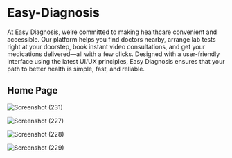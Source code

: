 # Easy-Diagnosis
At Easy Diagnosis, we’re committed to making healthcare convenient and accessible. Our platform helps you find doctors nearby, arrange lab tests right at your doorstep, book instant video consultations, and get your medications delivered—all with a few clicks. Designed with a user-friendly interface using the latest UI/UX principles, Easy Diagnosis ensures that your path to better health is simple, fast, and reliable.

## Home Page
![Screenshot (231)](https://github.com/user-attachments/assets/17998dbc-8396-4a29-8e93-1e4640af5c69)

![Screenshot (227)](https://github.com/user-attachments/assets/9fe6c3f1-d0b6-406b-b162-5328794d9d6e)

![Screenshot (228)](https://github.com/user-attachments/assets/93fe53ba-8bc9-4a86-9f3b-7e9e4ffe3412)

![Screenshot (229)](https://github.com/user-attachments/assets/819ca874-c2fe-45c3-afe3-bb15d5072791)
